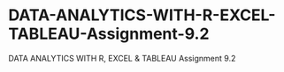 # DATA-ANALYTICS-WITH-R-EXCEL-TABLEAU-Assignment-9.2
DATA ANALYTICS WITH R, EXCEL &amp; TABLEAU Assignment 9.2 
